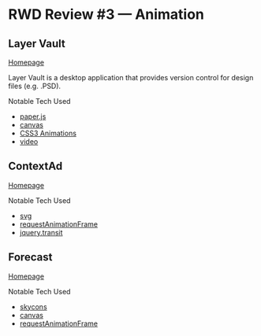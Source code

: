 RWD Review #3 &mdash; Animation
===============================

## Layer Vault
[Homepage](https://layervault.com/)

Layer Vault is a desktop application that provides version control for design files (e.g. .PSD).

Notable Tech Used
- [paper.js](http://paperjs.org/)
- [canvas](http://devdocs.io/html/canvas)
- [CSS3 Animations](http://devdocs.io/css/animation)
- [video](http://devdocs.io/html/video)



## ContextAd
[Homepage](http://www.freeger.com/projects/contextad/)

Notable Tech Used
- [svg](https://developer.mozilla.org/en-US/docs/Web/SVG)
- [requestAnimationFrame](http://devdocs.io/dom/window.requestanimationframe)
- [jquery.transit](http://ricostacruz.com/jquery.transit/)



## Forecast
[Homepage](http://forecast.io)

Notable Tech Used
- [skycons](https://github.com/darkskyapp/skycons/)
- [canvas](http://devdocs.io/html/canvas)
- [requestAnimationFrame](http://devdocs.io/dom/window.requestanimationframe)



